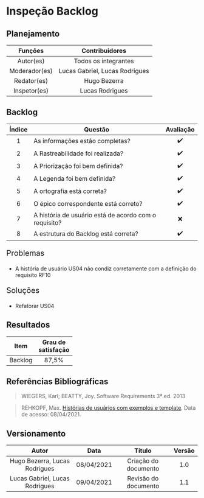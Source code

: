 # Inspeção Backlog

## Planejamento

| Funções   |   Contribuidores   |
| :----------: | :----: |
| Autor(es)    |   Todos os integrantes   |
| Moderador(es)| Lucas Gabriel, Lucas Rodrigues|
| Redator(es)  | Hugo Bezerra |
| Inspetor(es) |  Lucas Rodrigues |

## Backlog
|Índice|Questão|Avaliação|
|:--:|--|:--:|
|1|As informações estão completas?|:heavy_check_mark:
|2|A Rastreabilidade foi realizada?|:heavy_check_mark:
|3|A Priorização foi bem definida?|:heavy_check_mark:
|4|A Legenda foi bem definida?|:heavy_check_mark:
|5|A ortografia está correta?|:heavy_check_mark:
|6|O épico correspondente está correto?|:heavy_check_mark:
|7|A história de usuário está de acordo com o requisito?|:x:
|8|A estrutura do Backlog está correta?|:heavy_check_mark:

<div style= "font-size:20px;"><p>Problemas</p></div>


- A história de usuário US04 não condiz corretamente com a definição do requisito RF10

<div style= "font-size:20px;"><p>Soluções</p></div>

- Refatorar US04

## Resultados

|Item|Grau de <br>satisfação|
|--|:--:|
|Backlog|87,5%|

## Referências Bibliográficas
> WIEGERS, Karl; BEATTY, Joy. Software Requirements 3ª.ed. 2013

> REHKOPF, Max. [Histórias de usuários com exemplos e template](https://www.atlassian.com/br/agile/project-management/user-stories). Data de acesso: 08/04/2021.

## Versionamento

| Autor     | Data       | Título     | Versão     |
| :--------:| :--------: | :--------: | :--------: |
|Hugo Bezerra, Lucas Rodrigues|08/04/2021|Criação do documento|1.0|
|Lucas Gabriel, Lucas Rodrigues|09/04/2021|Revisão do documento|1.1|
